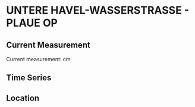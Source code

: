 # UNTERE HAVEL-WASSERSTRASSE - PLAUE OP

## Current Measurement

Current measurement: <Value topic="rivers/pegel-online/UHW/PLAUE_OP/measurementValue"/> cm

## Time Series

<TimeSeries topic="rivers/pegel-online/UHW/PLAUE_OP/measurementValue" period="week" />

## Location

<WorldMap>
  <Marker lat="52.402701638189534" lon="12.393021643822584" labelTopic="rivers/pegel-online/UHW/PLAUE_OP" />
</WorldMap>
